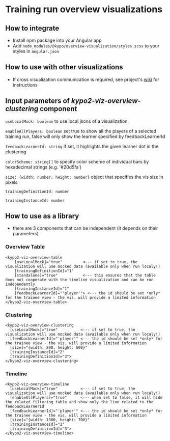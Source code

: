 # Training run overview visualizations

## How to integrate

- Install npm package into your Angular app
- Add `node_modules/@kypo/overview-visualization/styles.scss` to your styles in `angular.json`

## How to use with other visualizations

- If cross visualization communication is required, see project's [wiki](https://gitlab.ics.muni.cz/kypo2/frontend-new/kypo2-trainings-visualization-overview/wikis/home) for instructions

## Input parameters of _kypo2-viz-overview-clustering_ component

`useLocalMock: boolean` to use local jsons of a visualization

`enableAllPlayers: boolean` set true to show all the players of a selected training run, false will only show the learner specified by feedbackLearnerId

`feedbackLearnerId: string` if set, it highlights the given learner dot in the clustering

`colorScheme: string[]` to specify color scheme of individual bars by hexadecimal strings (e.g. '#20d5fa')

`size: {width: number; height: number}` object that specifies the vis size in pixels

`trainingDefinitionId: number`

`trainingInstanceId: number`

## How to use as a library

- there are 3 components that can be independent (it depends on their parameters)

### Overview Table

```
<kypo2-viz-overview-table
    [useLocalMock]="true"         <--- if set to true, the visualization will use mocked data (available only when run localy!)
    [trainingDefinitionId]="1"
    [standalone]="true"           <--- this ensures that the table does not cooperate with the timeline visualization and can be run independently
    [trainingInstanceId]="1"
    [feedbackLearnerId]="'player'"> <--- the id should be set *only* for the trainee view - the vis. will provide a limited information
</kypo2-viz-overview-table>
```

### Clustering

```
<kypo2-viz-overview-clustering
  [useLocalMock]="true"          <--- if set to true, the visualization will use mocked data (available only when run localy!)
  [feedbackLearnerId]="'player'" <--- the id should be set *only* for the trainee view - the vis. will provide a limited information
  [size]="{width: 800, height: 500}"
  [trainingInstanceId]="2"
  [trainingDefinitionId]="3">
</kypo2-viz-overview-clustering>
```

### Timeline

```
<kypo2-viz-overview-timeline
  [useLocalMock]="true"          <--- if set to true, the visualization will use mocked data (available only when run localy!)
  [enableAllPlayers]="true"      <--- when set to false, it will hide the related filtering table and show only the line related to the feedbackLearnerId
  [feedbackLearnerId]="'player'" <--- the id should be set *only* for the trainee view - the vis. will provide a limited information
  [size]="{width: 1300, height: 700}"
  [trainingInstanceId]="2"
  [trainingDefinitionId]="3">
</kypo2-viz-overview-timeline>
```
